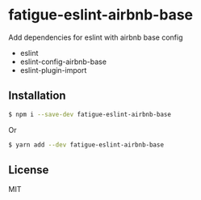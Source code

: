 # fatigue-eslint-airbnb-base
Add dependencies for eslint with airbnb base config
  * eslint
  * eslint-config-airbnb-base
  * eslint-plugin-import

## Installation
```bash
$ npm i --save-dev fatigue-eslint-airbnb-base
```

Or
```bash
$ yarn add --dev fatigue-eslint-airbnb-base
```

## License
MIT
